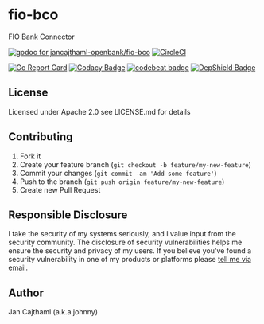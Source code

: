 # fio-bco

FIO Bank Connector

[![godoc for jancajthaml-openbank/fio-bco](https://godoc.org/github.com/nathany/looper?status.svg)](https://godoc.org/github.com/jancajthaml-openbank/fio-bco) [![CircleCI](https://circleci.com/gh/jancajthaml-openbank/fio-bco/tree/master.svg?style=shield)](https://circleci.com/gh/jancajthaml-openbank/fio-bco/tree/master)

[![Go Report Card](https://goreportcard.com/badge/github.com/jancajthaml-openbank/fio-bco)](https://goreportcard.com/report/github.com/jancajthaml-openbank/fio-bco) [![Codacy Badge](https://api.codacy.com/project/badge/Grade/c3185b6c5940475c8773c98d754bd17c)](https://www.codacy.com/app/jancajthaml-openbank/fio-bco?utm_source=github.com&amp;utm_medium=referral&amp;utm_content=jancajthaml-openbank/fio-bco&amp;utm_campaign=Badge_Grade) [![codebeat badge](https://codebeat.co/badges/2baf283e-9f92-4e61-af1c-d8d37a688b87)](https://codebeat.co/projects/github-com-jancajthaml-openbank-fio-bco-master) [![DepShield Badge](https://depshield.sonatype.org/badges/jancajthaml-openbank/fio-bco/depshield.svg)](https://depshield.github.io)

## License

Licensed under Apache 2.0 see LICENSE.md for details

## Contributing

1. Fork it
2. Create your feature branch (`git checkout -b feature/my-new-feature`)
3. Commit your changes (`git commit -am 'Add some feature'`)
4. Push to the branch (`git push origin feature/my-new-feature`)
5. Create new Pull Request

## Responsible Disclosure

I take the security of my systems seriously, and I value input from the security community. The disclosure of security vulnerabilities helps me ensure the security and privacy of my users. If you believe you've found a security vulnerability in one of my products or platforms please [tell me via email](mailto:jan.cajthaml@gmail.com).

## Author

Jan Cajthaml (a.k.a johnny)
